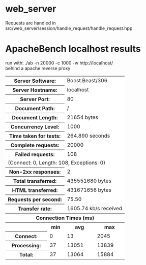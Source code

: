 # web_server
Requests are handled in src/web_server/session/handle_request/handle_request.hpp

# ApacheBench localhost results
run with: ./ab -n 20000 -c 1000 -w http://localhost/  
behind a apache reverse proxy

<table>

<tbody>

<tr>

<th colspan="2" bgcolor="white">Server Software:</th>

<td colspan="2" bgcolor="white">Boost.Beast/306</td>

</tr>

<tr>

<th colspan="2" bgcolor="white">Server Hostname:</th>

<td colspan="2" bgcolor="white">localhost</td>

</tr>

<tr>

<th colspan="2" bgcolor="white">Server Port:</th>

<td colspan="2" bgcolor="white">80</td>

</tr>

<tr>

<th colspan="2" bgcolor="white">Document Path:</th>

<td colspan="2" bgcolor="white">/</td>

</tr>

<tr>

<th colspan="2" bgcolor="white">Document Length:</th>

<td colspan="2" bgcolor="white">21654 bytes</td>

</tr>

<tr>

<th colspan="2" bgcolor="white">Concurrency Level:</th>

<td colspan="2" bgcolor="white">1000</td>

</tr>

<tr>

<th colspan="2" bgcolor="white">Time taken for tests:</th>

<td colspan="2" bgcolor="white">264.890 seconds</td>

</tr>

<tr>

<th colspan="2" bgcolor="white">Complete requests:</th>

<td colspan="2" bgcolor="white">20000</td>

</tr>

<tr>

<th colspan="2" bgcolor="white">Failed requests:</th>

<td colspan="2" bgcolor="white">108</td>

</tr>

<tr>

<td colspan="4" bgcolor="white">(Connect: 0, Length: 108, Exceptions: 0)</td>

</tr>

<tr>

<th colspan="2" bgcolor="white">Non-2xx responses:</th>

<td colspan="2" bgcolor="white">2</td>

</tr>

<tr>

<th colspan="2" bgcolor="white">Total transferred:</th>

<td colspan="2" bgcolor="white">435551680 bytes</td>

</tr>

<tr>

<th colspan="2" bgcolor="white">HTML transferred:</th>

<td colspan="2" bgcolor="white">431671656 bytes</td>

</tr>

<tr>

<th colspan="2" bgcolor="white">Requests per second:</th>

<td colspan="2" bgcolor="white">75.50</td>

</tr>

<tr>

<th colspan="2" bgcolor="white">Transfer rate:</th>

<td colspan="2" bgcolor="white">1605.74 kb/s received</td>

</tr>

<tr>

<th bgcolor="white" colspan="4">Connection Times (ms)</th>

</tr>

<tr>

<th bgcolor="white"> </th>

<th bgcolor="white">min</th>

<th bgcolor="white">avg</th>

<th bgcolor="white">max</th>

</tr>

<tr>

<th bgcolor="white">Connect:</th>

<td bgcolor="white">0</td>

<td bgcolor="white">13</td>

<td bgcolor="white">2045</td>

</tr>

<tr>

<th bgcolor="white">Processing:</th>

<td bgcolor="white">37</td>

<td bgcolor="white">13051</td>

<td bgcolor="white">13839</td>

</tr>

<tr>

<th bgcolor="white">Total:</th>

<td bgcolor="white">37</td>

<td bgcolor="white">13064</td>

<td bgcolor="white">15884</td>

</tr>

</tbody>

</table>

